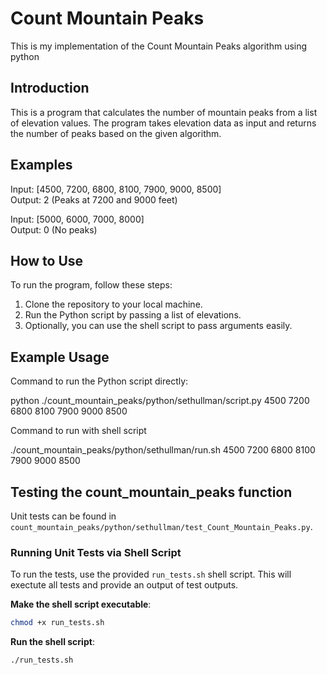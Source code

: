 # Count Mountain Peaks

This is my implementation of the Count Mountain Peaks algorithm using python

## Introduction

This is a program that calculates the number of mountain peaks from a list of elevation values. The program takes elevation data as input and returns the number of peaks based on the given algorithm.

## Examples

Input: [4500, 7200, 6800, 8100, 7900, 9000, 8500]  
Output: 2  (Peaks at 7200 and 9000 feet)  

Input: [5000, 6000, 7000, 8000]  
Output: 0  (No peaks) 

## How to Use

To run the program, follow these steps:

1. Clone the repository to your local machine.
2. Run the Python script by passing a list of elevations.
3. Optionally, you can use the shell script to pass arguments easily.

## Example Usage

Command to run the Python script directly:

python ./count_mountain_peaks/python/sethullman/script.py 4500 7200 6800 8100 7900 9000 8500

Command to run with shell script

./count_mountain_peaks/python/sethullman/run.sh 4500 7200 6800 8100 7900 9000 8500

## Testing the count_mountain_peaks function

Unit tests can be found in `count_mountain_peaks/python/sethullman/test_Count_Mountain_Peaks.py`.

### **Running Unit Tests via Shell Script**

To run the tests, use the provided `run_tests.sh` shell script. This will exectute all tests and provide an output of test outputs.

**Make the shell script executable**:
```bash
chmod +x run_tests.sh
```

**Run the shell script**:
```bash
./run_tests.sh
```